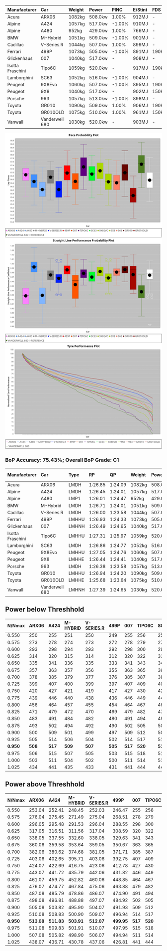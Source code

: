 | Manufacturer     | Car            | Weight | Power   | PINC    | E/Stint | FDS     |
|:-|:-|:-|:-|:-|:-|:-|
| Acura            | ARX06          | 1082kg | 508.0kw | 1.00%   | 912MJ   |    -    |
| Alpine           | A424           | 1057kg | 517.0kw | -1.00%  | 910MJ   |    -    |
| Alpine           | A480           | 952kg  | 429.0kw | 1.00%   | 766MJ   |    -    |
| BMW              | M-Hybrid       | 1051kg | 509.0kw | -1.00%  | 901MJ   |    -    |
| Cadillac         | V-Series.R     | 1044kg | 507.0kw | 1.00%   | 899MJ   |    -    |
| Ferrari          | 499P           | 1073kg | 505.0kw | -1.00%  | 891MJ   | 190kph  |
| Glickenhaus      | 007            | 1040kg | 517.0kw |    -    | 908MJ   |    -    |
| Isotta Fraschini | Tipo6C         | 1059kg | 520.0kw |    -    | 917MJ   | 190kph  |
| Lamborghini      | SC63           | 1052kg | 516.0kw | -1.00%  | 904MJ   |    -    |
| Peugeot          | 9X8Evo         | 1060kg | 507.0kw | -1.00%  | 895MJ   | 190kph  |
| Peugeot          | 9X8            | 1040kg | 517.0kw |    -    | 902MJ   | 150kph  |
| Porsche          | 963            | 1057kg | 513.0kw | -1.00%  | 898MJ   |    -    |
| Toyota           | GR010          | 1090kg | 509.0kw | 1.00%   | 906MJ   | 190kph  |
| Toyota           | GR010OLD       | 1075kg | 510.0kw | 1.00%   | 961MJ   | 150kph  |
| Vanwall          | Vanderwell 680 | 1030kg | 520.0kw |    -    | 903MJ   |    -    |

![PACECHART](./IMG/ACOMETHOD.png)
![STRAIGHTLINEPERFORMANCECHART](./IMG/ACOMETHOD_sp.png)
![TYREPERFORMANCECHART](./IMG/ACOMETHOD_tw.png)

### BoP Accuracy: 75.43%; Overall BoP Grade: C1
| Manufacturer     | Car            | Type  | RP      | QP      | Weight | Power¹  | Threshhold | PINC    | Power²   | E/Stint | AVG Vmax  | FDS     | RDLC | L/Stint | BOP-Grade | Model Accuracy | Model Points | Match% | SimDiff |
|:-|:-|:-|:-|:-|:-|:-|:-|:-|:-|:-|:-|:-|:-|:-|:-|:-|:-|:-|:-|
| Acura            | ARX06          | LMDH  | 1:26.85 | 1:24.09 | 1082kg | 508.0kw | 210.0kph   | 1.00%   | 513.10kw |  912MJ  | 298.83kph |    -    | 0.99 | 43      | +C1       | 100.00%        | 996          | 78.35% | #       |
| Alpine           | A424           | LMDH  | 1:26.45 | 1:24.01 | 1057kg | 517.0kw | 210.0kph   | -1.00%  | 511.80kw |  910MJ  | 310.49kph |    -    | 1.00 | 43      | -B1       | 100.00%        | 946          | 88.62% | #       |
| Alpine           | A480           | LMP1  | 1:26.01 | 1:24.47 |  952kg | 429.0kw | 210.0kph   | 1.00%   | 433.30kw |  766MJ  | 298.61kph |    -    | 0.97 | 40      | -D2       | 97.08%         | 1727         | 64.79% | #       |
| BMW              | M-Hybrid       | LMDH  | 1:26.71 | 1:24.01 | 1051kg | 509.0kw | 210.0kph   | -1.00%  | 503.90kw |  901MJ  | 307.12kph |    -    | 1.01 | 43      | ~A1       | 100.00%        | 1998         | 95.67% | #       |
| Cadillac         | V-Series.R     | LMDH  | 1:26.00 | 1:23.58 | 1044kg | 507.0kw | 210.0kph   | 1.00%   | 512.10kw |  899MJ  | 306.70kph |    -    | 1.02 | 43      | -D2       | 98.11%         | 3991         | 63.94% | #       |
| Ferrari          | 499P           | LMHHU | 1:26.93 | 1:24.33 | 1073kg | 505.0kw | 210.0kph   | -1.00%  | 500.00kw |  891MJ  | 307.34kph | 190kph  | 1.02 | 43      | +B2       | 98.72%         | 4180         | 82.55% | #       |
| Glickenhaus      | 007            | LMHNH | 1:26.49 | 1:24.65 | 1040kg | 517.0kw | 210.0kph   |    -    | 517.00kw |  908MJ  | 305.59kph |    -    | 0.95 | 43      | ~A1       | 94.07%         | 2174         | 96.73% | #       |
| Isotta Fraschini | Tipo6C         | LMHHU | 1:27.31 | 1:25.97 | 1059kg | 520.0kw | 210.0kph   |    -    | 520.00kw |  917MJ  | 308.96kph | 190kph  | 1.05 | 43      | +Ω1       | 97.73%         | 129          | 35.20% | #       |
| Lamborghini      | SC63           | LMDH  | 1:26.86 | 1:24.77 | 1052kg | 516.0kw | 210.0kph   | -1.00%  | 510.80kw |  904MJ  | 307.08kph |    -    | 1.03 | 43      | +B1       | 100.00%        | 784          | 88.60% | #       |
| Peugeot          | 9X8Evo         | LMHHU | 1:27.05 | 1:24.76 | 1060kg | 507.0kw | 210.0kph   | -1.00%  | 501.90kw |  895MJ  | 307.68kph | 190kph  | 1.00 | 43      | +C2       | 100.00%        | 636          | 74.46% | #       |
| Peugeot          | 9X8            | LMHHE | 1:26.44 | 1:24.41 | 1040kg | 517.0kw | 210.0kph   |    -    | 517.00kw |  902MJ  | 307.13kph | 150kph  | 1.03 | 43      | -A2       | 99.28%         | 4250         | 91.15% | #       |
| Porsche          | 963            | LMDH  | 1:26.38 | 1:23.58 | 1057kg | 513.0kw | 210.0kph   | -1.00%  | 507.90kw |  898MJ  | 308.27kph |    -    | 1.01 | 43      | -B1       | 99.91%         | 11713        | 87.01% | #       |
| Toyota           | GR010          | LMHHU | 1:26.94 | 1:24.20 | 1090kg | 509.0kw | 210.0kph   | 1.00%   | 514.10kw |  906MJ  | 307.74kph | 190kph  | 1.00 | 43      | +B2       | 99.90%         | 3123         | 81.92% | #       |
| Toyota           | GR010OLD       | LMHHE | 1:25.68 | 1:23.64 | 1075kg | 510.0kw | 210.0kph   | 1.00%   | 515.10kw |  961MJ  | 306.96kph | 150kph  | 1.02 | 43      | -Ω1       | 100.00%        | 730          | 38.09% | #       |
| Vanwall          | Vanderwell 680 | LMHNH | 1:27.39 | 1:24.65 | 1030kg | 520.0kw | 210.0kph   |    -    | 520.00kw |  903MJ  | 303.79kph |    -    | 1.01 | 43      | +D2       | 95.99%         | 527          | 64.34% | #       |

## Power below Threshhold
| N/Nmax    | ARX06   | A424    | M-HYBRID | V-SERIES.R | 499P    | 007     | TIPO6C  | SC63    | 9X8EVO  | 9X8     | 963     | GR010   | GR010OLD | VANDERWELL 680 | ​     | RPM      | A480       |
|:-|:-|:-|:-|:-|:-|:-|:-|:-|:-|:-|:-|:-|:-|:-|:-|:-|:-|
|  0.550    |  250    |  255    |  251     |  250       |  249    |  255    |  256    |  254    |  250    |  255    |  253    |  251    |  251     |  256           |  ​    |   --     |  0.00      |
|  0.575    |  273    |  278    |  274     |  273       |  272    |  278    |  279    |  277    |  273    |  278    |  276    |  274    |  274     |  279           |  ​    |   --     |  0.00      |
|  0.600    |  293    |  298    |  294     |  293       |  292    |  298    |  300    |  298    |  293    |  298    |  296    |  294    |  295     |  300           |  ​    |   --     |  0.00      |
|  0.625    |  314    |  320    |  315     |  314       |  312    |  320    |  322    |  319    |  314    |  320    |  317    |  315    |  316     |  322           |  ​    |   --     |  0.00      |
|  0.650    |  335    |  341    |  336     |  335       |  333    |  341    |  343    |  340    |  335    |  341    |  338    |  336    |  337     |  343           |  ​    |   --     |  0.00      |
|  0.675    |  357    |  363    |  357     |  356       |  355    |  363    |  365    |  362    |  356    |  363    |  360    |  357    |  358     |  365           |  ​    |   --     |  0.00      |
|  0.700    |  378    |  385    |  379     |  377       |  376    |  385    |  387    |  384    |  377    |  385    |  382    |  379    |  380     |  387           |  ​    |   --     |  0.00      |
|  0.725    |  399    |  407    |  400     |  399       |  397    |  407    |  409    |  406    |  399    |  407    |  403    |  400    |  401     |  409           |  ​    |   --     |  0.00      |
|  0.750    |  420    |  427    |  421     |  419       |  417    |  427    |  430    |  427    |  419    |  427    |  424    |  421    |  422     |  430           |  ​    |   --     |  0.00      |
|  0.775    |  439    |  446    |  440     |  438       |  436    |  446    |  449    |  446    |  438    |  446    |  443    |  440    |  441     |  449           |  ​    |  5000    |  253.07    |
|  0.800    |  456    |  464    |  457     |  455       |  454    |  464    |  467    |  463    |  455    |  464    |  461    |  457    |  458     |  467           |  ​    |  5500    |  299.08    |
|  0.825    |  471    |  479    |  472     |  470       |  469    |  479    |  482    |  478    |  470    |  479    |  476    |  472    |  473     |  482           |  ​    |  6000    |  334.09    |
|  0.850    |  483    |  491    |  484     |  482       |  480    |  491    |  494    |  490    |  482    |  491    |  487    |  484    |  485     |  494           |  ​    |  6500    |  377.11    |
|  0.875    |  493    |  502    |  494     |  492       |  490    |  502    |  505    |  501    |  492    |  502    |  498    |  494    |  495     |  505           |  ​    |  7000    |  421.12    |
|  0.900    |  500    |  509    |  501     |  499       |  497    |  509    |  512    |  508    |  499    |  509    |  505    |  501    |  502     |  512           |  ​    |  7500    |  432.12    |
|  0.925    |  505    |  514    |  506     |  504       |  502    |  514    |  517    |  513    |  504    |  514    |  510    |  506    |  507     |  517           |  ​    |  8000    |  428.12    |
| **0.950** | **508** | **517** | **509**  | **507**    | **505** | **517** | **520** | **516** | **507** | **517** | **513** | **509** | **510**  | **520**        | **​** | **8500** | **431.12** |
|  0.975    |  506    |  515    |  507     |  505       |  503    |  515    |  518    |  514    |  505    |  515    |  511    |  507    |  508     |  518           |  ​    |  9000    |  216.06    |
|  1.000    |  503    |  511    |  504     |  502       |  500    |  511    |  514    |  510    |  502    |  511    |  507    |  504    |  505     |  514           |  ​    |   --     |  0.00      |
|  1.025    |  434    |  441    |  435     |  433       |  431    |  441    |  444    |  441    |  433    |  441    |  438    |  435    |  436     |  444           |  ​    |   --     |  0.00      |

## Power above Threshhold
| N/Nmax    | ARX06      | A424       | M-HYBRID   | V-SERIES.R | 499P       | 007     | TIPO6C  | SC63       | 9X8EVO     | 9X8     | 963        | GR010      | GR010OLD   | VANDERWELL 680 | ​     | RPM      | A480       |
|:-|:-|:-|:-|:-|:-|:-|:-|:-|:-|:-|:-|:-|:-|:-|:-|:-|:-|
|  0.550    |  253.04    |  252.41    |  248.45    |  252.03    |  246.47    |  255    |  256    |  251.41    |  247.46    |  255    |  250.43    |  253.04    |  254.05    |  256           |  ​    |   --     |  0.00      |
|  0.575    |  276.04    |  275.45    |  271.49    |  275.04    |  268.51    |  278    |  279    |  274.45    |  270.50    |  278    |  273.47    |  276.05    |  277.05    |  279           |  ​    |   --     |  0.00      |
|  0.600    |  296.05    |  295.48    |  291.53    |  296.04    |  288.55    |  298    |  300    |  295.49    |  290.54    |  298    |  293.50    |  297.05    |  297.06    |  300           |  ​    |   --     |  0.00      |
|  0.625    |  317.05    |  316.51    |  311.56    |  317.04    |  308.59    |  320    |  322    |  316.52    |  310.58    |  320    |  314.54    |  318.06    |  319.06    |  322           |  ​    |   --     |  0.00      |
|  0.650    |  338.05    |  337.55    |  332.60    |  338.05    |  329.63    |  341    |  343    |  337.56    |  331.61    |  341    |  335.57    |  339.06    |  340.07    |  343           |  ​    |   --     |  0.00      |
|  0.675    |  360.06    |  359.58    |  353.64    |  359.05    |  350.67    |  363    |  365    |  358.59    |  352.65    |  363    |  356.61    |  361.06    |  362.07    |  365           |  ​    |   --     |  0.00      |
|  0.700    |  382.06    |  380.62    |  374.68    |  381.05    |  371.71    |  385    |  387    |  380.63    |  373.69    |  385    |  377.65    |  383.07    |  383.07    |  387           |  ​    |   --     |  0.00      |
|  0.725    |  403.06    |  402.65    |  395.71    |  403.06    |  392.75    |  407    |  409    |  401.66    |  394.73    |  407    |  399.68    |  404.07    |  405.08    |  409           |  ​    |   --     |  0.00      |
|  0.750    |  424.07    |  422.69    |  416.75    |  423.06    |  412.78    |  427    |  430    |  422.70    |  414.77    |  427    |  419.72    |  425.07    |  426.08    |  430           |  ​    |   --     |  0.00      |
|  0.775    |  443.07    |  441.72    |  435.79    |  442.06    |  431.82    |  446    |  449    |  441.73    |  433.80    |  446    |  438.75    |  444.08    |  445.09    |  449           |  ​    |  5000    |  253.07    |
|  0.800    |  461.07    |  459.75    |  452.82    |  460.06    |  448.85    |  464    |  467    |  458.75    |  450.84    |  464    |  455.78    |  462.08    |  463.09    |  467           |  ​    |  5500    |  299.08    |
|  0.825    |  476.07    |  474.77    |  467.84    |  475.06    |  463.88    |  479    |  482    |  473.78    |  465.86    |  479    |  470.81    |  477.08    |  478.09    |  482           |  ​    |  6000    |  334.09    |
|  0.850    |  487.08    |  485.79    |  478.86    |  486.07    |  474.90    |  491    |  494    |  485.80    |  476.88    |  491    |  482.83    |  488.09    |  489.09    |  494           |  ​    |  6500    |  377.11    |
|  0.875    |  498.08    |  496.81    |  488.88    |  497.07    |  484.92    |  502    |  505    |  495.82    |  486.90    |  502    |  492.84    |  499.09    |  500.10    |  505           |  ​    |  7000    |  421.12    |
|  0.900    |  505.08    |  503.82    |  495.90    |  504.07    |  491.93    |  509    |  512    |  502.83    |  493.92    |  509    |  499.86    |  506.09    |  507.10    |  512           |  ​    |  7500    |  432.12    |
|  0.925    |  510.08    |  508.83    |  500.90    |  509.07    |  496.94    |  514    |  517    |  507.84    |  498.92    |  514    |  504.86    |  511.09    |  512.10    |  517           |  ​    |  8000    |  428.12    |
| **0.950** | **513.08** | **511.83** | **503.91** | **512.07** | **499.95** | **517** | **520** | **510.84** | **501.93** | **517** | **507.87** | **514.09** | **515.10** | **520**        | **​** | **8500** | **431.12** |
|  0.975    |  511.08    |  509.83    |  501.91    |  510.07    |  497.95    |  515    |  518    |  508.84    |  499.93    |  515    |  505.87    |  512.09    |  513.10    |  518           |  ​    |  9000    |  216.06    |
|  1.000    |  507.08    |  505.82    |  498.90    |  506.07    |  494.94    |  511    |  514    |  505.83    |  496.92    |  511    |  502.86    |  508.09    |  509.10    |  514           |  ​    |   --     |  0.00      |
|  1.025    |  438.07    |  436.71    |  430.78    |  437.06    |  426.81    |  441    |  444    |  436.72    |  428.79    |  441    |  433.74    |  439.08    |  440.09    |  444           |  ​    |   --     |  0.00      |
